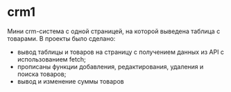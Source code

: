 # crm1
Мини crm-система с одной страницей, на которой выведена таблица с товарами.
В проекты было сделано: 
- вывод таблицы и товаров на страницу с получением данных из API с использованием fetch;
- прописаны функции добавления, редактирования, удаления и поиска товаров;
- вывод и изменение суммы товаров
